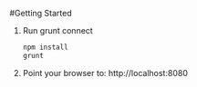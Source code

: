 #Getting Started

1. Run grunt connect

	```bash
	npm install
	grunt
	```

2. Point your browser to: http://localhost:8080
